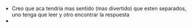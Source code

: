 

- Creo que aca tendria mas sentido (mas divertido) que esten separados, uno tenga que leer y otro encontrar la respuesta
- 